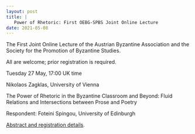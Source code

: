 ```yaml
---
layout: post
title: |
   Power of Rhetoric: First OEBG-SPBS Joint Online Lecture
date: 2021-05-08
---
```


The First Joint Online Lecture of the Austrian Byzantine Association and
the Society for the Promotion of Byzantine Studies.

All are
welcome; prior registration is required.

Tuesday 27 May,
17:00 UK time

Nikolaos Zagklas, University of
Vienna

The Power of Rhetoric in the Byzantine Classroom and
Beyond: Fluid Relations and Intersections between Prose and
Poetry

Respondent: Foteini Spingou, University of
Edinburgh

[Abstract and registration
details](http://www.aabs.org.au/wp-content/uploads/2021/05/OEBG-SPBS-first-lecture-25.5.2021.pdf).

